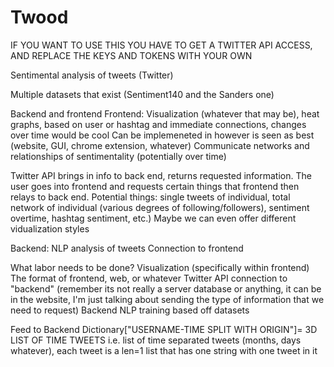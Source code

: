 # Twood
IF YOU WANT TO USE THIS YOU HAVE TO GET A TWITTER API ACCESS, AND REPLACE THE KEYS AND TOKENS WITH YOUR OWN



Sentimental analysis of tweets (Twitter)

Multiple datasets that exist (Sentiment140 and the Sanders one)

Backend and frontend
Frontend:
Visualization (whatever that may be), heat graphs, based on user or hashtag and immediate connections, changes over time would be cool
Can be implemeneted in however is seen as best (website, GUI, chrome extension, whatever)
Communicate networks and relationships of sentimentality (potentially over time)

Twitter API brings in info to back end, returns requested information. The user goes into frontend and requests certain things that frontend then relays to back end. Potential things: single tweets of individual, total network of individual (various degrees of following/followers), sentiment overtime, hashtag sentiment, etc.) Maybe we can even offer different vidualization styles

Backend:
NLP analysis of tweets 
Connection to frontend

What labor needs to be done? 
Visualization (specifically within frontend)
The format of frontend, web, or whatever
Twitter API connection to "backend" (remember its not really a server database or anything, it can be in the website, I'm just talking about sending the type of information that we need to request)
Backend NLP training based off datasets

Feed to Backend
Dictionary["USERNAME-TIME SPLIT WITH ORIGIN"]= 3D LIST OF TIME TWEETS i.e. list of time separated tweets (months, days whatever), each tweet is a len=1 list that has one string with one tweet in it
